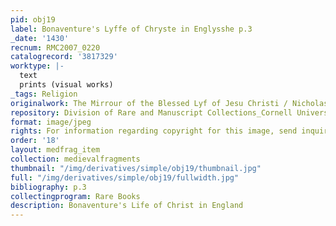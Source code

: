 ```yaml
---
pid: obj19
label: Bonaventure's Lyffe of Chryste in Englysshe p.3
_date: '1430'
recnum: RMC2007_0220
catalogrecord: '3817329'
worktype: |-
  text
  prints (visual works)
_tags: Religion
originalwork: The Mirrour of the Blessed Lyf of Jesu Christi / Nicholas Love
repository: Division of Rare and Manuscript Collections_Cornell University Library
format: image/jpeg
rights: For information regarding copyright for this image, send inquiries to rarerepro@cornell.edu
order: '18'
layout: medfrag_item
collection: medievalfragments
thumbnail: "/img/derivatives/simple/obj19/thumbnail.jpg"
full: "/img/derivatives/simple/obj19/fullwidth.jpg"
bibliography: p.3
collectingprogram: Rare Books
description: Bonaventure's Life of Christ in England
---
```

